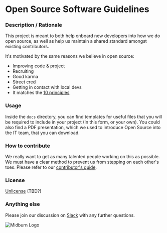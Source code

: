 # Open Source Software Guidelines

### Description / Rationale
This project is meant to both help onboard new developers into how we do open source, as well as help us maintain a shared standard amongst existing contributors.

It's motivated by the same reasons we believe in open source:
* Improving code & project
* Recruiting
* Good karma
* Street cred
* Getting in contact with local devs
* It matches the [10 principles](http://www.wired.com/2013/04/new-hackers-taylor/)

### Usage
Inside the `docs` directory, you can find templates for useful files that you will be required to include in your project (In this form, or your own).
You could also find a PDF presentation, which we used to introduce Open Source into the IT team, that you can download.

### How to contribute
We really want to get as many talented people working on this as possible. We must have a clear method to prevent us from stepping on each other's toes. Please refer to our [contributor's guide](/docs/CONTRIBUTION.MD).

### License
[Unlicense](http://unlicense.org/) (TBD?)

### Anything else
Please join our discussion on [Slack](#) with any further questions.

![Midburn Logo](https://dl.dropboxusercontent.com/u/58640686/midburn-logo.png)
